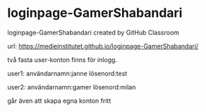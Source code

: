 # loginpage-GamerShabandari
loginpage-GamerShabandari created by GitHub Classroom

url: https://medieinstitutet.github.io/loginpage-GamerShabandari/

två fasta user-konton finns för inlogg.

user1:
användarnamn:janne
lösenord:test

user2:
användarnamn:gamer
lösenord:milan


går även att skapa egna konton fritt


